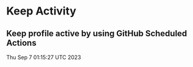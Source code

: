 # Keep Activity 
Keep profile active by using GitHub Scheduled Actions
--- 
Thu Sep  7 01:15:27 UTC 2023